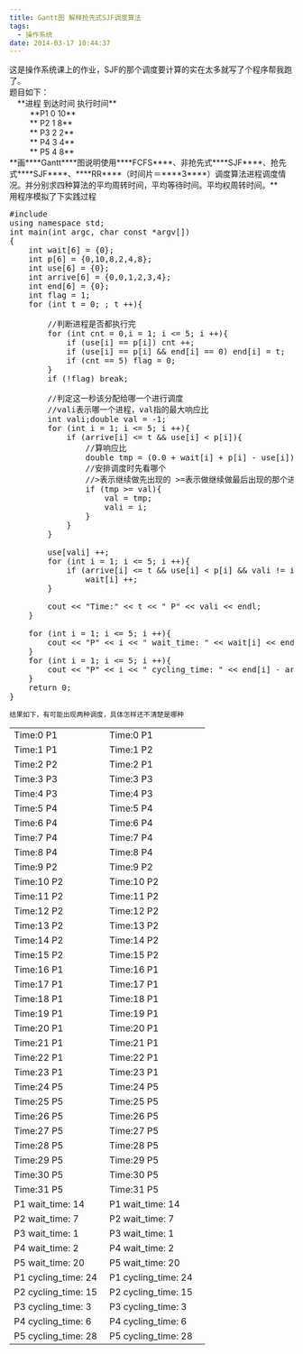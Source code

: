 ```yaml
---
title: Gantt图 解释抢先式SJF调度算法
tags:
  - 操作系统
date: 2014-03-17 10:44:37
---
```


<div>
	 这是操作系统课上的作业，SJF的那个调度要计算的实在太多就写了个程序帮我跑了。
</div>

<div>
	 题目如下：
</div>

<div align="left" style="margin-left: 10.5pt;">
	**进程         到达时间              执行时间**
</div>

<div align="left" style="margin-left: 27pt;">
	   **P1               0                    10**
</div>

<div align="left" style="margin-left: 27pt;">
	**   P2               1                     8**
</div>

<div align="left" style="margin-left: 27pt;">
	**   P3               2                     2**
</div>

<div align="left" style="margin-left: 27pt;">
	**   P4               3                     4**
</div>

<div align="left" style="margin-left: 27pt;">
	**   P5               4                     8**
</div>

<div align="left">
	**画****Gantt****图说明使用****FCFS****、非抢先式****SJF****、抢先式****SJF****、****RR****（时间片＝****3****）调度算法进程调度情况。并分别求四种算法的平均周转时间，平均等待时间。平均权周转时间。**
</div>

<div align="left">
	用程序模拟了下实践过程
</div>

<pre class="brush:cpp">
#include <iostream>
using namespace std;
int main(int argc, char const *argv[])
{
	int wait[6] = {0};
	int p[6] = {0,10,8,2,4,8};
	int use[6] = {0};
	int arrive[6] = {0,0,1,2,3,4};
	int end[6] = {0};
	int flag = 1;
	for (int t = 0; ; t ++){

		//判断进程是否都执行完
		for (int cnt = 0,i = 1; i <= 5; i ++){
			if (use[i] == p[i]) cnt ++;
			if (use[i] == p[i] && end[i] == 0) end[i] = t;
			if (cnt == 5) flag = 0;
		}
		if (!flag) break;

		//判定这一秒该分配给哪一个进行调度
		//vali表示哪一个进程，val指的最大响应比
		int vali;double val = -1;
		for (int i = 1; i <= 5; i ++){
			if (arrive[i] <= t && use[i] < p[i]){
				//算响应比
				double tmp = (0.0 + wait[i] + p[i] - use[i]) / (p[i] - use[i]);
				//安排调度时先看哪个
				//>表示继续做先出现的 >=表示做继续做最后出现的那个进程
				if (tmp >= val){
					val = tmp;
					vali = i;
				}
			}	
		}

		use[vali] ++;
		for (int i = 1; i <= 5; i ++){
			if (arrive[i] <= t && use[i] < p[i] && vali != i)
				wait[i] ++;
		}

		cout << "Time:" << t << " P" << vali << endl;  
	}

	for (int i = 1; i <= 5; i ++){
		cout << "P" << i << " wait_time: " << wait[i] << endl;
	}
	for (int i = 1; i <= 5; i ++){
		cout << "P" << i << " cycling_time: " << end[i] - arrive[i] << endl;
	}
	return 0;
}</pre>

	 

	结果如下，有可能出现两种调度，具体怎样还不清楚是哪种

<table border="0" cellpadding="0" cellspacing="0" style="width:347px;" width="347">
	<colgroup>
		<col />
		<col />
	</colgroup>
	<tbody>
		<tr height="19">
			<td height="19" style="height:19px;width:168px;">
				Time:0 P1
			</td>
			<td style="width:179px;">
				Time:0 P1
			</td>
		</tr>
		<tr height="18">
			<td height="18" style="height:18px;">
				Time:1 P1
			</td>
			<td>
				Time:1 P2
			</td>
		</tr>
		<tr height="18">
			<td height="18" style="height:18px;">
				Time:2 P2
			</td>
			<td>
				Time:2 P1
			</td>
		</tr>
		<tr height="18">
			<td height="18" style="height:18px;">
				Time:3 P3
			</td>
			<td>
				Time:3 P3
			</td>
		</tr>
		<tr height="19">
			<td height="19" style="height:19px;">
				Time:4 P3
			</td>
			<td>
				Time:4 P3
			</td>
		</tr>
		<tr height="19">
			<td height="19" style="height:19px;">
				Time:5 P4
			</td>
			<td>
				Time:5 P4
			</td>
		</tr>
		<tr height="19">
			<td height="19" style="height:19px;">
				Time:6 P4
			</td>
			<td>
				Time:6 P4
			</td>
		</tr>
		<tr height="19">
			<td height="19" style="height:19px;">
				Time:7 P4
			</td>
			<td>
				Time:7 P4
			</td>
		</tr>
		<tr height="19">
			<td height="19" style="height:19px;">
				Time:8 P4
			</td>
			<td>
				Time:8 P4
			</td>
		</tr>
		<tr height="19">
			<td height="19" style="height:19px;">
				Time:9 P2
			</td>
			<td>
				Time:9 P2
			</td>
		</tr>
		<tr height="19">
			<td height="19" style="height:19px;">
				Time:10 P2
			</td>
			<td>
				Time:10 P2
			</td>
		</tr>
		<tr height="19">
			<td height="19" style="height:19px;">
				Time:11 P2
			</td>
			<td>
				Time:11 P2
			</td>
		</tr>
		<tr height="19">
			<td height="19" style="height:19px;">
				Time:12 P2
			</td>
			<td>
				Time:12 P2
			</td>
		</tr>
		<tr height="19">
			<td height="19" style="height:19px;">
				Time:13 P2
			</td>
			<td>
				Time:13 P2
			</td>
		</tr>
		<tr height="19">
			<td height="19" style="height:19px;">
				Time:14 P2
			</td>
			<td>
				Time:14 P2
			</td>
		</tr>
		<tr height="19">
			<td height="19" style="height:19px;">
				Time:15 P2
			</td>
			<td>
				Time:15 P2
			</td>
		</tr>
		<tr height="18">
			<td height="18" style="height:18px;">
				Time:16 P1
			</td>
			<td>
				Time:16 P1
			</td>
		</tr>
		<tr height="18">
			<td height="18" style="height:18px;">
				Time:17 P1
			</td>
			<td>
				Time:17 P1
			</td>
		</tr>
		<tr height="18">
			<td height="18" style="height:18px;">
				Time:18 P1
			</td>
			<td>
				Time:18 P1
			</td>
		</tr>
		<tr height="18">
			<td height="18" style="height:18px;">
				Time:19 P1
			</td>
			<td>
				Time:19 P1
			</td>
		</tr>
		<tr height="18">
			<td height="18" style="height:18px;">
				Time:20 P1
			</td>
			<td>
				Time:20 P1
			</td>
		</tr>
		<tr height="18">
			<td height="18" style="height:18px;">
				Time:21 P1
			</td>
			<td>
				Time:21 P1
			</td>
		</tr>
		<tr height="18">
			<td height="18" style="height:18px;">
				Time:22 P1
			</td>
			<td>
				Time:22 P1
			</td>
		</tr>
		<tr height="18">
			<td height="18" style="height:18px;">
				Time:23 P1
			</td>
			<td>
				Time:23 P1
			</td>
		</tr>
		<tr height="18">
			<td height="18" style="height:18px;">
				Time:24 P5
			</td>
			<td>
				Time:24 P5
			</td>
		</tr>
		<tr height="18">
			<td height="18" style="height:18px;">
				Time:25 P5
			</td>
			<td>
				Time:25 P5
			</td>
		</tr>
		<tr height="18">
			<td height="18" style="height:18px;">
				Time:26 P5
			</td>
			<td>
				Time:26 P5
			</td>
		</tr>
		<tr height="18">
			<td height="18" style="height:18px;">
				Time:27 P5
			</td>
			<td>
				Time:27 P5
			</td>
		</tr>
		<tr height="18">
			<td height="18" style="height:18px;">
				Time:28 P5
			</td>
			<td>
				Time:28 P5
			</td>
		</tr>
		<tr height="18">
			<td height="18" style="height:18px;">
				Time:29 P5
			</td>
			<td>
				Time:29 P5
			</td>
		</tr>
		<tr height="18">
			<td height="18" style="height:18px;">
				Time:30 P5
			</td>
			<td>
				Time:30 P5
			</td>
		</tr>
		<tr height="18">
			<td height="18" style="height:18px;">
				Time:31 P5
			</td>
			<td>
				Time:31 P5
			</td>
		</tr>
		<tr height="18">
			<td height="18" style="height:18px;">
				P1 wait_time: 14
			</td>
			<td>
				P1 wait_time: 14
			</td>
		</tr>
		<tr height="18">
			<td height="18" style="height:18px;">
				P2 wait_time: 7
			</td>
			<td>
				P2 wait_time: 7
			</td>
		</tr>
		<tr height="18">
			<td height="18" style="height:18px;">
				P3 wait_time: 1
			</td>
			<td>
				P3 wait_time: 1
			</td>
		</tr>
		<tr height="18">
			<td height="18" style="height:18px;">
				P4 wait_time: 2
			</td>
			<td>
				P4 wait_time: 2
			</td>
		</tr>
		<tr height="18">
			<td height="18" style="height:18px;">
				P5 wait_time: 20
			</td>
			<td>
				P5 wait_time: 20
			</td>
		</tr>
		<tr height="18">
			<td height="18" style="height:18px;">
				P1 cycling_time: 24
			</td>
			<td>
				P1 cycling_time: 24
			</td>
		</tr>
		<tr height="18">
			<td height="18" style="height:18px;">
				P2 cycling_time: 15
			</td>
			<td>
				P2 cycling_time: 15
			</td>
		</tr>
		<tr height="18">
			<td height="18" style="height:18px;">
				P3 cycling_time: 3
			</td>
			<td>
				P3 cycling_time: 3
			</td>
		</tr>
		<tr height="18">
			<td height="18" style="height:18px;">
				P4 cycling_time: 6
			</td>
			<td>
				P4 cycling_time: 6
			</td>
		</tr>
		<tr height="18">
			<td height="18" style="height:18px;">
				P5 cycling_time: 28
			</td>
			<td>
				P5 cycling_time: 28
			</td>
		</tr>
	</tbody>
</table>

	 

	 

	 
